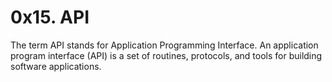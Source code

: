 # 0x15. API

The term API stands for Application Programming Interface.
An application program interface (API) is a set of routines, protocols, and tools for building software applications.
